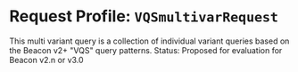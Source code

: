 # Request Profile: `VQSmultivarRequest`

This multi variant query is a collection of individual variant queries
based on the Beacon v2+ "VQS" query patterns.
Status: Proposed for evaluation for Beacon v2.n or v3.0